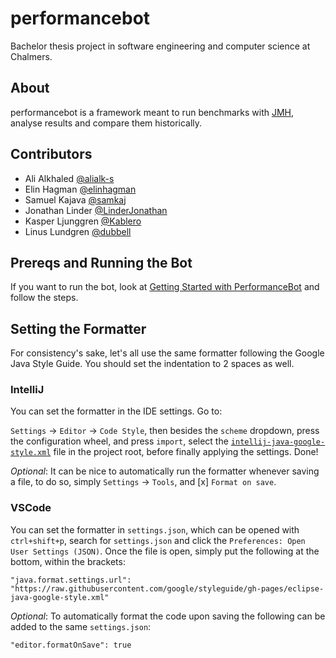 # performancebot

Bachelor thesis project in software engineering and computer science at Chalmers.

## About

performancebot is a framework meant to run benchmarks with [JMH](https://github.com/openjdk/jmh),
analyse results and compare them historically.

## Contributors

- Ali Alkhaled  [@alialk-s](https://github.com/alialk-s)
- Elin Hagman [@elinhagman](https://github.com/elinhagman)
- Samuel Kajava [@samkaj](https://github.com/samkaj)
- Jonathan Linder [@LinderJonathan](https://github.com/linderjonathan)
- Kasper Ljunggren [@Kablero](https://github.com/kablero)
- Linus Lundgren [@dubbell](https://github.com/dubbell)

## Prereqs and Running the Bot

If you want to run the bot, look at [Getting Started with PerformanceBot](/getting-started.md) and follow the steps.

## Setting the Formatter

For consistency's sake, let's all use the same formatter following the Google Java Style Guide.
You should set the indentation to 2 spaces as well.

### IntelliJ

You can set the formatter in the IDE settings. Go to:

`Settings` -> `Editor` -> `Code Style`, then besides the `scheme` dropdown, press the configuration
wheel, and press `import`, select
the [`intellij-java-google-style.xml`](intellij-java-google-style.xml) file in the project root,
before finally applying the settings. Done!

_Optional_: It can be nice to automatically run the formatter whenever saving a file, to do so,
simply `Settings` -> `Tools`, and [x] `Format on save`.

### VSCode

You can set the formatter in `settings.json`, which can be opened with `ctrl+shift+p`, search for
`settings.json` and click the `Preferences: Open User Settings (JSON)`. Once the file is open,
simply put the following at the bottom, within the brackets:

    "java.format.settings.url": "https://raw.githubusercontent.com/google/styleguide/gh-pages/eclipse-java-google-style.xml"

_Optional_: To automatically format the code upon saving the following can be added to the same
`settings.json`:

    "editor.formatOnSave": true
